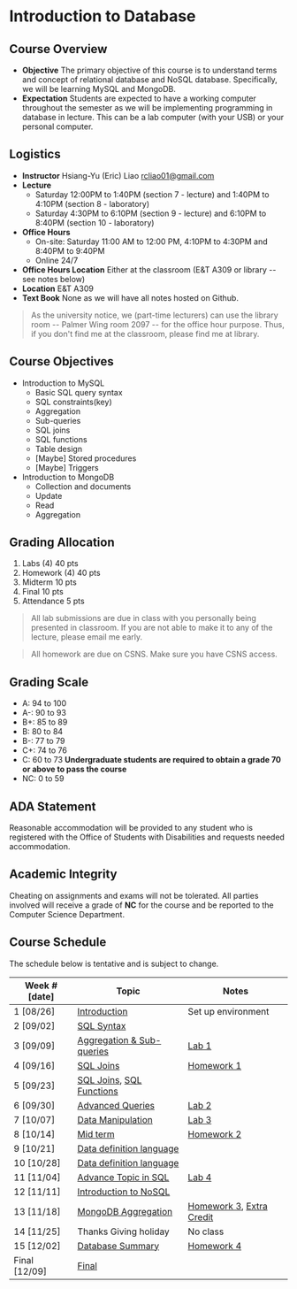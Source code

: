 # Introduction to Database

## Course Overview

- **Objective** The primary objective of this course is to understand terms and concept of relational database and NoSQL database. Specifically, we will be learning MySQL and MongoDB.
- **Expectation** Students are expected to have a working computer throughout the semester as we will be implementing programming in database in lecture. This can be a lab computer (with your USB) or your personal computer.

## Logistics

- **Instructor** Hsiang-Yu (Eric) Liao [rcliao01@gmail.com](mailto:rcliao01@gmail.com)
- **Lecture**
  * Saturday 12:00PM to 1:40PM (section 7 - lecture) and 1:40PM to 4:10PM (section 8 - laboratory)
  * Saturday 4:30PM to 6:10PM (section 9 - lecture) and 6:10PM to 8:40PM (section 10 - laboratory)
- **Office Hours**
  * On-site: Saturday 11:00 AM to 12:00 PM, 4:10PM to 4:30PM and 8:40PM to 9:40PM
  * Online 24/7
- **Office Hours Location** Either at the classroom (E&T A309 or library -- see notes below)
- **Location** E&T A309
- **Text Book** None as we will have all notes hosted on Github.

> As the university notice, we (part-time lecturers) can use the library room -- Palmer Wing room 2097 -- for the office hour purpose.
> Thus, if you don't find me at the classroom, please find me at library.

## Course Objectives

* Introduction to MySQL
  * Basic SQL query syntax
  * SQL constraints(key)
  * Aggregation
  * Sub-queries
  * SQL joins
  * SQL functions
  * Table design
  * [Maybe] Stored procedures
  * [Maybe] Triggers
* Introduction to MongoDB
  * Collection and documents
  * Update
  * Read
  * Aggregation

## Grading Allocation

1. Labs (4) 40 pts
2. Homework (4) 40 pts
3. Midterm 10 pts
4. Final 10 pts
5. Attendance 5 pts

> All lab submissions are due in class with you personally being presented in
classroom. If you are not able to make it to any of the lecture, please email me
early.

> All homework are due on CSNS. Make sure you have CSNS access.

## Grading Scale

* A: 94 to 100
* A-: 90 to 93
* B+: 85 to 89
* B: 80 to 84
* B-: 77 to 79
* C+: 74 to 76
* C: 60 to 73
**Undergraduate students are required to obtain a grade 70 or above to pass the course**
* NC: 0 to 59

## ADA Statement

Reasonable accommodation will be provided to any student who is registered with the Office of Students with Disabilities and requests needed accommodation.

## Academic Integrity

Cheating on assignments and exams will not be tolerated. All parties involved will receive a grade of **NC** for the course and be reported to the Computer Science Department.

## Course Schedule

The schedule below is tentative and is subject to change.

| Week # [date]      | Topic     | Notes |
| ------------------ | --- | --- |
| 1  [08/26]         | [Introduction][1] | Set up environment |
| 2  [09/02]         | [SQL Syntax][2] |  |
| 3  [09/09]         | [Aggregation & Sub-queries][3] | [Lab 1][24] |
| 4  [09/16]         | [SQL Joins][4] | [Homework 1][17] |
| 5  [09/23]         | [SQL Joins][4], [SQL Functions][5] |  |
| 6  [09/30]         | [Advanced Queries][7] | [Lab 2][25] |
| 7  [10/07]         | [Data Manipulation][8] | [Lab 3][26] |
| 8  [10/14]         | [Mid term][6] | [Homework 2][18] |
| 9  [10/21]         | [Data definition language][9] |  |
| 10 [10/28]         | [Data definition language][9] |  |
| 11 [11/04]         | [Advance Topic in SQL][15] | [Lab 4][27] |
| 12 [11/11]         | [Introduction to NoSQL][10] |  |
| 13 [11/18]         | [MongoDB Aggregation][13] | [Homework 3][19], [Extra Credit][28] |
| 14 [11/25]         | Thanks Giving holiday | No class |
| 15 [12/02]         | [Database Summary][12] | [Homework 4][20] |
| Final [12/09]      | [Final][16] |  |

[1]: notes/introduction.md
[2]: notes/sql-syntax.md
[3]: notes/sql-aggregation.md
[4]: notes/sql-joins.md
[5]: notes/sql-functions.md
[6]: notes/midterm.md
[7]: notes/sql-advanced-queries.md
[8]: notes/sql-data-manipulation.md
[9]: notes/sql-ddl.md
[10]: notes/introduction-nosql.md
[12]: notes/summary.md
[13]: notes/mongo-aggregation.md
[14]: notes/final/md
[15]: notes/sql-optional.md
[16]: notes/final.md
[17]: notes/homeworks/homework1.md
[18]: notes/homeworks/homework2.md
[19]: notes/homeworks/homework3.md
[20]: notes/homeworks/homework4.md
[21]: notes/labs/exercise1.md
[22]: notes/labs/exercise2.md
[23]: notes/labs/exercise3.md
[24]: notes/labs/lab1.md
[25]: notes/labs/lab2.md
[26]: notes/labs/lab3.md
[27]: notes/labs/lab4.md
[28]: notes/homeworks/extracredit.md
